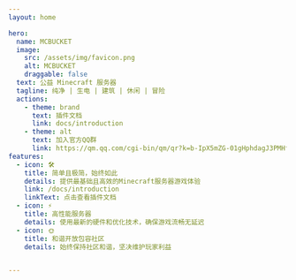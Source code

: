 ```yaml
---
layout: home

hero:
  name: MCBUCKET
  image: 
    src: /assets/img/favicon.png
    alt: MCBUCKET
    draggable: false
  text: 公益 Minecraft 服务器
  tagline: 纯净 | 生电 | 建筑 | 休闲 | 冒险
  actions:
    - theme: brand
      text: 插件文档
      link: docs/introduction
    - theme: alt
      text: 加入官方QQ群
      link: https://qm.qq.com/cgi-bin/qm/qr?k=b-IpX5mZG-01gHphdagJ3PMHfjEOKSRz&jump_from=webapi&authKey=lnbFb5KjRALKRiSPA1MTwxpd2ISqqOvGgcg4gwQtvDsbwCQDxa5ldcxg21pm3qb7
features:
  - icon: 🛠️
    title: 简单且极简，始终如此
    details: 提供最基础且高效的Minecraft服务器游戏体验
    link: /docs/introduction
    linkText: 点击查看插件文档
  - icon: ⚡️
    title: 高性能服务器
    details: 使用最新的硬件和优化技术，确保游戏流畅无延迟
  - icon: 🌞
    title: 和谐开放包容社区
    details: 始终保持社区和谐，坚决维护玩家利益


---
```

